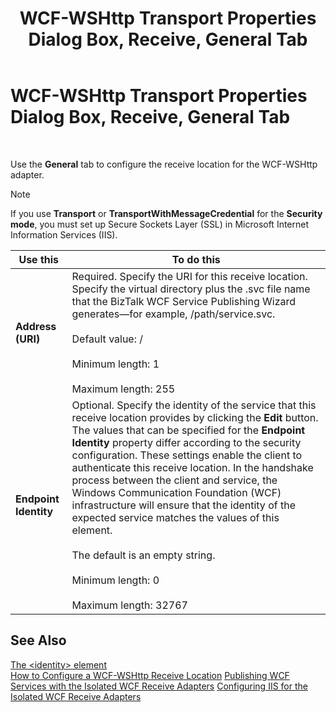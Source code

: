 ﻿---
title: WCF-WSHttp Transport Properties Dialog Box, Receive, General Tab
TOCTitle: WCF-WSHttp Transport Properties Dialog Box, Receive, General Tab
ms:assetid: 530dd7e7-a610-4171-a3b0-06b7dd194a8a
ms:mtpsurl: https://msdn.microsoft.com/en-us/library/Bb246103(v=BTS.80)
ms:contentKeyID: 51528071
ms.date: 08/30/2017
mtps_version: v=BTS.80
f1_keywords:
- bts10.adapters.wcf-wshttp.transport.receive.general
---

# WCF-WSHttp Transport Properties Dialog Box, Receive, General Tab

 

Use the **General** tab to configure the receive location for the WCF-WSHttp adapter.


> [!NOTE]
> <P>If you use <STRONG>Transport</STRONG> or <STRONG>TransportWithMessageCredential</STRONG> for the <STRONG>Security mode</STRONG>, you must set up Secure Sockets Layer (SSL) in Microsoft Internet Information Services (IIS).</P>



<table>
<thead>
<tr class="header">
<th>Use this</th>
<th>To do this</th>
</tr>
</thead>
<tbody>
<tr class="odd">
<td><strong>Address (URI)</strong></td>
<td>Required. Specify the URI for this receive location. Specify the virtual directory plus the .svc file name that the BizTalk WCF Service Publishing Wizard generates—for example, /path/service.svc.<br />
<br />
Default value: /<br />
<br />
Minimum length: 1<br />
<br />
Maximum length: 255</td>
</tr>
<tr class="even">
<td><strong>Endpoint Identity</strong></td>
<td>Optional. Specify the identity of the service that this receive location provides by clicking the <strong>Edit</strong> button. The values that can be specified for the <strong>Endpoint Identity</strong> property differ according to the security configuration. These settings enable the client to authenticate this receive location. In the handshake process between the client and service, the Windows Communication Foundation (WCF) infrastructure will ensure that the identity of the expected service matches the values of this element.<br />
<br />
The default is an empty string.<br />
<br />
Minimum length: 0<br />
<br />
Maximum length: 32767</td>
</tr>
</tbody>
</table>


## See Also

[The \<identity\> element](http://go.microsoft.com/fwlink/?linkid=75747)  
[How to Configure a WCF-WSHttp Receive Location](https://msdn.microsoft.com/library/bb226482\(v=bts.80\))  
[Publishing WCF Services with the Isolated WCF Receive Adapters](https://msdn.microsoft.com/library/bb226318\(v=bts.80\))  
[Configuring IIS for the Isolated WCF Receive Adapters](https://msdn.microsoft.com/library/bb245982\(v=bts.80\))

